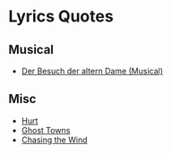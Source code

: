 
# Lyrics Quotes

## Musical

- [Der Besuch der altern Dame (Musical)](lyrics/der-besuch-der-altern-dame.md)

## Misc

- [Hurt](lyrics/hurt.md)
- [Ghost Towns](lyrics/ghost-towns.md)
- [Chasing the Wind](lyrics/chasing-the-wind.md)
